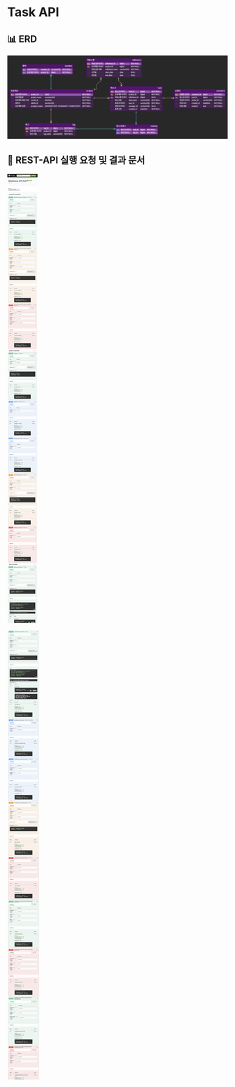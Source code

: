 # Task API 

## 📊 ERD

![ERD](db/erd.png)

## 📄 REST-API 실행 요청 및 결과 문서

![API Documentation1](docs/api-documentation-capture.png)

![API Documentation2](docs/api-documentation-capture11.png)
